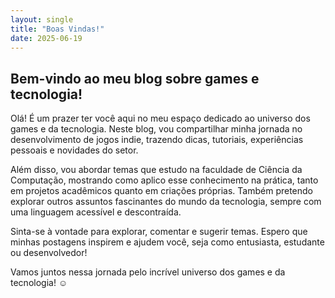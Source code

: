 ```yaml
---
layout: single
title: "Boas Vindas!"
date: 2025-06-19
---
```


## Bem-vindo ao meu blog sobre games e tecnologia!

Olá! É um prazer ter você aqui no meu espaço dedicado ao universo dos games e da tecnologia. Neste blog, vou compartilhar minha jornada no desenvolvimento de jogos indie, trazendo dicas, tutoriais, experiências pessoais e novidades do setor.

Além disso, vou abordar temas que estudo na faculdade de Ciência da Computação, mostrando como aplico esse conhecimento na prática, tanto em projetos acadêmicos quanto em criações próprias. Também pretendo explorar outros assuntos fascinantes do mundo da tecnologia, sempre com uma linguagem acessível e descontraída.

Sinta-se à vontade para explorar, comentar e sugerir temas. Espero que minhas postagens inspirem e ajudem você, seja como entusiasta, estudante ou desenvolvedor!

Vamos juntos nessa jornada pelo incrível universo dos games e da tecnologia! ☺️
